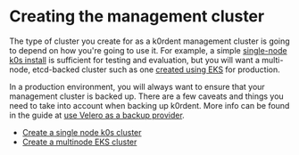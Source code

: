 # Creating the management cluster

The type of cluster you create for as a k0rdent management cluster is going to depend on how you're going to use it. For example, a simple [single-node k0s install](./mgmt-create-k0s-single.md) is sufficient for testing and evaluation, but you will want a multi-node, etcd-backed cluster such as one [created using EKS](./mgmt-create-eks-multi.md) for production.

In a production environment, you will always want to ensure that your management cluster is backed up. There are a few caveats and things you need to take into account when backing up k0rdent. More info can be found in the guide at [use Velero as a backup provider](../../backup/index.md).

- [Create a single node k0s cluster](./mgmt-create-k0s-single.md)
- [Create a multinode EKS cluster](./mgmt-create-eks-multi.md)
  